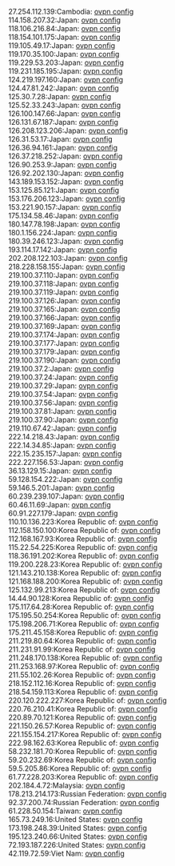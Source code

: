 27.254.112.139:Cambodia: [ovpn config](vpn/27_254_112_139.ovpn)  
114.158.207.32:Japan: [ovpn config](vpn/114_158_207_32.ovpn)  
118.106.216.84:Japan: [ovpn config](vpn/118_106_216_84.ovpn)  
118.154.101.175:Japan: [ovpn config](vpn/118_154_101_175.ovpn)  
119.105.49.17:Japan: [ovpn config](vpn/119_105_49_17.ovpn)  
119.170.35.100:Japan: [ovpn config](vpn/119_170_35_100.ovpn)  
119.229.53.203:Japan: [ovpn config](vpn/119_229_53_203.ovpn)  
119.231.185.195:Japan: [ovpn config](vpn/119_231_185_195.ovpn)  
124.219.197.160:Japan: [ovpn config](vpn/124_219_197_160.ovpn)  
124.47.81.242:Japan: [ovpn config](vpn/124_47_81_242.ovpn)  
125.30.7.28:Japan: [ovpn config](vpn/125_30_7_28.ovpn)  
125.52.33.243:Japan: [ovpn config](vpn/125_52_33_243.ovpn)  
126.100.147.66:Japan: [ovpn config](vpn/126_100_147_66.ovpn)  
126.131.67.187:Japan: [ovpn config](vpn/126_131_67_187.ovpn)  
126.208.123.206:Japan: [ovpn config](vpn/126_208_123_206.ovpn)  
126.31.53.17:Japan: [ovpn config](vpn/126_31_53_17.ovpn)  
126.36.94.161:Japan: [ovpn config](vpn/126_36_94_161.ovpn)  
126.37.218.252:Japan: [ovpn config](vpn/126_37_218_252.ovpn)  
126.90.253.9:Japan: [ovpn config](vpn/126_90_253_9.ovpn)  
126.92.202.130:Japan: [ovpn config](vpn/126_92_202_130.ovpn)  
143.189.153.152:Japan: [ovpn config](vpn/143_189_153_152.ovpn)  
153.125.85.121:Japan: [ovpn config](vpn/153_125_85_121.ovpn)  
153.176.206.123:Japan: [ovpn config](vpn/153_176_206_123.ovpn)  
153.221.90.157:Japan: [ovpn config](vpn/153_221_90_157.ovpn)  
175.134.58.46:Japan: [ovpn config](vpn/175_134_58_46.ovpn)  
180.147.78.198:Japan: [ovpn config](vpn/180_147_78_198.ovpn)  
180.1.156.224:Japan: [ovpn config](vpn/180_1_156_224.ovpn)  
180.39.246.123:Japan: [ovpn config](vpn/180_39_246_123.ovpn)  
193.114.17.142:Japan: [ovpn config](vpn/193_114_17_142.ovpn)  
202.208.122.103:Japan: [ovpn config](vpn/202_208_122_103.ovpn)  
218.228.158.155:Japan: [ovpn config](vpn/218_228_158_155.ovpn)  
219.100.37.110:Japan: [ovpn config](vpn/219_100_37_110.ovpn)  
219.100.37.118:Japan: [ovpn config](vpn/219_100_37_118.ovpn)  
219.100.37.119:Japan: [ovpn config](vpn/219_100_37_119.ovpn)  
219.100.37.126:Japan: [ovpn config](vpn/219_100_37_126.ovpn)  
219.100.37.165:Japan: [ovpn config](vpn/219_100_37_165.ovpn)  
219.100.37.166:Japan: [ovpn config](vpn/219_100_37_166.ovpn)  
219.100.37.169:Japan: [ovpn config](vpn/219_100_37_169.ovpn)  
219.100.37.174:Japan: [ovpn config](vpn/219_100_37_174.ovpn)  
219.100.37.177:Japan: [ovpn config](vpn/219_100_37_177.ovpn)  
219.100.37.179:Japan: [ovpn config](vpn/219_100_37_179.ovpn)  
219.100.37.190:Japan: [ovpn config](vpn/219_100_37_190.ovpn)  
219.100.37.2:Japan: [ovpn config](vpn/219_100_37_2.ovpn)  
219.100.37.24:Japan: [ovpn config](vpn/219_100_37_24.ovpn)  
219.100.37.29:Japan: [ovpn config](vpn/219_100_37_29.ovpn)  
219.100.37.54:Japan: [ovpn config](vpn/219_100_37_54.ovpn)  
219.100.37.56:Japan: [ovpn config](vpn/219_100_37_56.ovpn)  
219.100.37.81:Japan: [ovpn config](vpn/219_100_37_81.ovpn)  
219.100.37.90:Japan: [ovpn config](vpn/219_100_37_90.ovpn)  
219.110.67.42:Japan: [ovpn config](vpn/219_110_67_42.ovpn)  
222.14.218.43:Japan: [ovpn config](vpn/222_14_218_43.ovpn)  
222.14.34.85:Japan: [ovpn config](vpn/222_14_34_85.ovpn)  
222.15.235.157:Japan: [ovpn config](vpn/222_15_235_157.ovpn)  
222.227.156.53:Japan: [ovpn config](vpn/222_227_156_53.ovpn)  
36.13.129.15:Japan: [ovpn config](vpn/36_13_129_15.ovpn)  
59.128.154.222:Japan: [ovpn config](vpn/59_128_154_222.ovpn)  
59.146.5.201:Japan: [ovpn config](vpn/59_146_5_201.ovpn)  
60.239.239.107:Japan: [ovpn config](vpn/60_239_239_107.ovpn)  
60.46.11.69:Japan: [ovpn config](vpn/60_46_11_69.ovpn)  
60.91.227.179:Japan: [ovpn config](vpn/60_91_227_179.ovpn)  
110.10.136.223:Korea Republic of: [ovpn config](vpn/110_10_136_223.ovpn)  
112.158.150.100:Korea Republic of: [ovpn config](vpn/112_158_150_100.ovpn)  
112.168.167.93:Korea Republic of: [ovpn config](vpn/112_168_167_93.ovpn)  
115.22.54.225:Korea Republic of: [ovpn config](vpn/115_22_54_225.ovpn)  
118.36.191.202:Korea Republic of: [ovpn config](vpn/118_36_191_202.ovpn)  
119.200.228.23:Korea Republic of: [ovpn config](vpn/119_200_228_23.ovpn)  
121.143.210.138:Korea Republic of: [ovpn config](vpn/121_143_210_138.ovpn)  
121.168.188.200:Korea Republic of: [ovpn config](vpn/121_168_188_200.ovpn)  
125.132.99.213:Korea Republic of: [ovpn config](vpn/125_132_99_213.ovpn)  
14.44.90.128:Korea Republic of: [ovpn config](vpn/14_44_90_128.ovpn)  
175.117.64.28:Korea Republic of: [ovpn config](vpn/175_117_64_28.ovpn)  
175.195.50.254:Korea Republic of: [ovpn config](vpn/175_195_50_254.ovpn)  
175.198.206.71:Korea Republic of: [ovpn config](vpn/175_198_206_71.ovpn)  
175.211.45.158:Korea Republic of: [ovpn config](vpn/175_211_45_158.ovpn)  
211.219.80.64:Korea Republic of: [ovpn config](vpn/211_219_80_64.ovpn)  
211.231.91.99:Korea Republic of: [ovpn config](vpn/211_231_91_99.ovpn)  
211.248.170.138:Korea Republic of: [ovpn config](vpn/211_248_170_138.ovpn)  
211.253.168.97:Korea Republic of: [ovpn config](vpn/211_253_168_97.ovpn)  
211.55.102.26:Korea Republic of: [ovpn config](vpn/211_55_102_26.ovpn)  
218.152.112.16:Korea Republic of: [ovpn config](vpn/218_152_112_16.ovpn)  
218.54.159.113:Korea Republic of: [ovpn config](vpn/218_54_159_113.ovpn)  
220.120.222.227:Korea Republic of: [ovpn config](vpn/220_120_222_227.ovpn)  
220.76.210.41:Korea Republic of: [ovpn config](vpn/220_76_210_41.ovpn)  
220.89.70.121:Korea Republic of: [ovpn config](vpn/220_89_70_121.ovpn)  
221.150.26.57:Korea Republic of: [ovpn config](vpn/221_150_26_57.ovpn)  
221.155.154.217:Korea Republic of: [ovpn config](vpn/221_155_154_217.ovpn)  
222.98.162.63:Korea Republic of: [ovpn config](vpn/222_98_162_63.ovpn)  
58.232.181.70:Korea Republic of: [ovpn config](vpn/58_232_181_70.ovpn)  
59.20.232.69:Korea Republic of: [ovpn config](vpn/59_20_232_69.ovpn)  
59.5.205.86:Korea Republic of: [ovpn config](vpn/59_5_205_86.ovpn)  
61.77.228.203:Korea Republic of: [ovpn config](vpn/61_77_228_203.ovpn)  
202.184.4.72:Malaysia: [ovpn config](vpn/202_184_4_72.ovpn)  
178.213.214.173:Russian Federation: [ovpn config](vpn/178_213_214_173.ovpn)  
92.37.200.74:Russian Federation: [ovpn config](vpn/92_37_200_74.ovpn)  
61.228.50.154:Taiwan: [ovpn config](vpn/61_228_50_154.ovpn)  
165.73.249.16:United States: [ovpn config](vpn/165_73_249_16.ovpn)  
173.198.248.39:United States: [ovpn config](vpn/173_198_248_39.ovpn)  
195.123.240.66:United States: [ovpn config](vpn/195_123_240_66.ovpn)  
72.193.187.226:United States: [ovpn config](vpn/72_193_187_226.ovpn)  
42.119.72.59:Viet Nam: [ovpn config](vpn/42_119_72_59.ovpn)  
